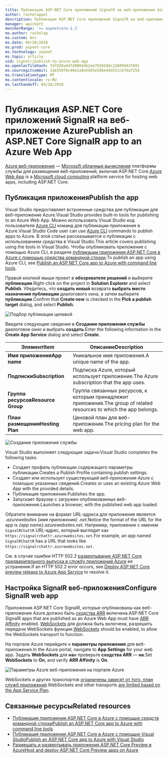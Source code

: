 ```yaml
---
title: Публикация ASP.NET Core приложений SignalR на веб-приложение Azure
author: rachelappel
description: Публикация ASP.NET Core приложений SignalR на веб-приложение Azure
manager: wpickett
monikerRange: '>= aspnetcore-2.1'
ms.author: rachelap
ms.custom: mvc
ms.date: 04/20/2018
ms.prod: aspnet-core
ms.technology: aspnet
ms.topic: article
uid: signalr/publish-to-azure-web-app
ms.openlocfilehash: fd7d38ad47d9004db2ae7b5858dc22609943f601
ms.sourcegitcommit: 2ab550f8c46e1a8a5d45e58be44d151c676af256
ms.translationtype: MT
ms.contentlocale: ru-RU
ms.lasthandoff: 04/28/2018
---
```

# <a name="publish-an-aspnet-core-signalr-app-to-an-azure-web-app"></a><span data-ttu-id="569b5-103">Публикация ASP.NET Core приложений SignalR на веб-приложение Azure</span><span class="sxs-lookup"><span data-stu-id="569b5-103">Publish an ASP.NET Core SignalR app to an Azure Web App</span></span>

<span data-ttu-id="569b5-104">[Azure веб-приложения](/azure/app-service/app-service-web-overview) — [Microsoft облачные вычисления](https://azure.microsoft.com/) платформы службы для размещения веб-приложений, включая ASP.NET Core.</span><span class="sxs-lookup"><span data-stu-id="569b5-104">[Azure Web App](/azure/app-service/app-service-web-overview) is a [Microsoft cloud computing](https://azure.microsoft.com/) platform service for hosting web apps, including ASP.NET Core.</span></span>

## <a name="publish-the-app"></a><span data-ttu-id="569b5-105">Публикация приложения</span><span class="sxs-lookup"><span data-stu-id="569b5-105">Publish the app</span></span>

<span data-ttu-id="569b5-106">Visual Studio предоставляет встроенные средства для публикации для веб-приложение Azure.</span><span class="sxs-lookup"><span data-stu-id="569b5-106">Visual Studio provides built-in tools for publishing to an Azure Web App.</span></span> <span data-ttu-id="569b5-107">Можно использовать Visual Studio код пользователя [Azure CLI](/cli/azure) команд для публикации приложения в Azure.</span><span class="sxs-lookup"><span data-stu-id="569b5-107">Visual Studio Code user can use [Azure CLI](/cli/azure) commands to publish apps to Azure.</span></span> <span data-ttu-id="569b5-108">В этой статье рассказывается о публикации с использованием средства в Visual Studio.</span><span class="sxs-lookup"><span data-stu-id="569b5-108">This article covers publishing using the tools in Visual Studio.</span></span> <span data-ttu-id="569b5-109">Чтобы опубликовать приложение с помощью Azure CLI, в разделе [публикации приложения ASP.NET Core в Azure с помощью средства командной строки](xref:tutorials/publish-to-azure-webapp-using-cli).</span><span class="sxs-lookup"><span data-stu-id="569b5-109">To publish an app using Azure CLI, see [Publish an ASP.NET Core app to Azure with command line tools](xref:tutorials/publish-to-azure-webapp-using-cli).</span></span>

<span data-ttu-id="569b5-110">Правой кнопкой мыши проект в **обозревателе решений** и выберите **публикации**.</span><span class="sxs-lookup"><span data-stu-id="569b5-110">Right-click on the project in **Solution Explorer** and select **Publish**.</span></span> <span data-ttu-id="569b5-111">Убедитесь, что **создать новый** возврата **выбрать место назначения публикации** диалогового окна, а затем выберите **публикации**.</span><span class="sxs-lookup"><span data-stu-id="569b5-111">Confirm that **Create new** is checked in the **Pick a publish target** dialog, and select **Publish**.</span></span>

![Подбор публикации целевой](publish-to-azure-web-app/_static/pick-publish-target-dialog.png)

<span data-ttu-id="569b5-113">Введите следующие сведения в **Создание приложения службы** диалоговое окно и выбрать **создать**.</span><span class="sxs-lookup"><span data-stu-id="569b5-113">Enter the following information in the **Create App Service** dialog and select **Create**.</span></span>

| <span data-ttu-id="569b5-114">Элемент</span><span class="sxs-lookup"><span data-stu-id="569b5-114">Item</span></span> | <span data-ttu-id="569b5-115">Описание</span><span class="sxs-lookup"><span data-stu-id="569b5-115">Description</span></span> |
| ---- | ----------- |
| <span data-ttu-id="569b5-116">**Имя приложения**</span><span class="sxs-lookup"><span data-stu-id="569b5-116">**App name**</span></span> | <span data-ttu-id="569b5-117">Уникальное имя приложения.</span><span class="sxs-lookup"><span data-stu-id="569b5-117">A unique name of the app.</span></span> |
| <span data-ttu-id="569b5-118">**Подписки**</span><span class="sxs-lookup"><span data-stu-id="569b5-118">**Subscription**</span></span> | <span data-ttu-id="569b5-119">Подписка Azure, который использует приложение.</span><span class="sxs-lookup"><span data-stu-id="569b5-119">The Azure subscription that the app uses.</span></span> |
| <span data-ttu-id="569b5-120">**Группа ресурсов**</span><span class="sxs-lookup"><span data-stu-id="569b5-120">**Resource Group**</span></span> | <span data-ttu-id="569b5-121">Группа связанных ресурсов, к которым принадлежит приложения.</span><span class="sxs-lookup"><span data-stu-id="569b5-121">The group of related resources to which the app belongs.</span></span>  |
| <span data-ttu-id="569b5-122">**План размещения**</span><span class="sxs-lookup"><span data-stu-id="569b5-122">**Hosting Plan**</span></span> | <span data-ttu-id="569b5-123">Ценовой план для веб-приложения.</span><span class="sxs-lookup"><span data-stu-id="569b5-123">The pricing plan for the web app.</span></span> |

![Создание приложения службы](publish-to-azure-web-app/_static/create-app-service-dialog.png)

<span data-ttu-id="569b5-125">Visual Studio выполняет следующие задачи:</span><span class="sxs-lookup"><span data-stu-id="569b5-125">Visual Studio completes the following tasks:</span></span>

* <span data-ttu-id="569b5-126">Создает профиль публикации содержащего параметры публикации.</span><span class="sxs-lookup"><span data-stu-id="569b5-126">Creates a Publish Profile containing publish settings.</span></span>
* <span data-ttu-id="569b5-127">Создает или использует существующий *веб-приложения Azure* с помощью указанных сведений.</span><span class="sxs-lookup"><span data-stu-id="569b5-127">Creates or uses an existing *Azure Web App* with the provided details.</span></span>
* <span data-ttu-id="569b5-128">Публикация приложения.</span><span class="sxs-lookup"><span data-stu-id="569b5-128">Publishes the app.</span></span>
* <span data-ttu-id="569b5-129">Запускает браузер с загружен опубликованных веб-приложения.</span><span class="sxs-lookup"><span data-stu-id="569b5-129">Launches a browser, with the published web app loaded.</span></span>

<span data-ttu-id="569b5-130">Обратите внимание на формат URL-адреса для приложения является *.azurewebsites {имя приложения} .net*.</span><span class="sxs-lookup"><span data-stu-id="569b5-130">Notice the format of the URL for the app is *{app name}.azurewebsites.net*.</span></span> <span data-ttu-id="569b5-131">Например, приложение с именем `SignalRChattR` URL-адрес, который выглядит как `https://signalrchattr.azurewebsites.net`.</span><span class="sxs-lookup"><span data-stu-id="569b5-131">For example, an app named `SignalRChattR` has a URL that looks like `https://signalrchattr.azurewebsites.net`.</span></span>

<span data-ttu-id="569b5-132">См. в случае ошибки HTTP 502.2 [развертывание ASP.NET Core предварительного выпуска в службу приложений Azure](xref:host-and-deploy/azure-apps/index) ее устранения.</span><span class="sxs-lookup"><span data-stu-id="569b5-132">If an HTTP 502.2 error occurs, see [Deploy ASP.NET Core preview release to Azure App Service](xref:host-and-deploy/azure-apps/index) to resolve it.</span></span>

## <a name="configure-signalr-web-app"></a><span data-ttu-id="569b5-133">Настройка SignalR веб-приложения</span><span class="sxs-lookup"><span data-stu-id="569b5-133">Configure SignalR web app</span></span>

<span data-ttu-id="569b5-134">Приложения ASP.NET Core SignalR, которые опубликованы как веб-приложение Azure должно быть [сходства ARR](https://en.wikipedia.org/wiki/Application_Request_Routing) включена.</span><span class="sxs-lookup"><span data-stu-id="569b5-134">ASP.NET Core SignalR apps that are published as an Azure Web App must have [ARR Affinity](https://en.wikipedia.org/wiki/Application_Request_Routing) enabled.</span></span> <span data-ttu-id="569b5-135">[WebSockets](xref:fundamentals/websockets) для должна быть включена, разрешить передачи WebSockets функции.</span><span class="sxs-lookup"><span data-stu-id="569b5-135">[WebSockets](xref:fundamentals/websockets) should be enabled, to allow the WebSockets transport to function.</span></span>

<span data-ttu-id="569b5-136">На портале Azure перейдите к **параметры приложения** для веб-приложения.</span><span class="sxs-lookup"><span data-stu-id="569b5-136">In the Azure portal, navigate to **App Settings** for your web app.</span></span> <span data-ttu-id="569b5-137">Задать **WebSockets** для **на**и проверьте **сходства ARR** — **на**.</span><span class="sxs-lookup"><span data-stu-id="569b5-137">Set **WebSockets** to **On**, and verify **ARR Affinity** is **On**.</span></span>

![Параметры Azure веб-приложения на портале Azure](publish-to-azure-web-app/_static/azure-web-app-settings.png)

 <span data-ttu-id="569b5-139">WebSockets и других транспортов [ограничены зависят от того, план служб приложений](/azure/azure-subscription-service-limits#app-service-limits).</span><span class="sxs-lookup"><span data-stu-id="569b5-139">WebSockets and other transports [are limited based on the App Service Plan](/azure/azure-subscription-service-limits#app-service-limits).</span></span>

## <a name="related-resources"></a><span data-ttu-id="569b5-140">Связанные ресурсы</span><span class="sxs-lookup"><span data-stu-id="569b5-140">Related resources</span></span>

* [<span data-ttu-id="569b5-141">Публикация приложения ASP.NET Core в Azure с помощью средств командной строки</span><span class="sxs-lookup"><span data-stu-id="569b5-141">Publish an ASP.NET Core app to Azure with command line tools</span></span>](xref:tutorials/publish-to-azure-webapp-using-cli?tabs=windows)
* [<span data-ttu-id="569b5-142">Публикация приложения ASP.NET Core в Azure с помощью Visual Studio</span><span class="sxs-lookup"><span data-stu-id="569b5-142">Publish an ASP.NET Core app to Azure with Visual Studio</span></span>](xref:tutorials/publish-to-azure-webapp-using-vs)
* [<span data-ttu-id="569b5-143">Размещать и развертывать приложения ASP.NET Core Preview в Azure</span><span class="sxs-lookup"><span data-stu-id="569b5-143">Host and deploy ASP.NET Core Preview apps on Azure</span></span>](xref:host-and-deploy/azure-apps/index#deploy-aspnet-core-preview-release-to-azure-app-service)

